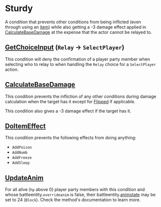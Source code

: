 # Sturdy
A condition that prevents other conditions from being inflicted (even through using an [item](../../../Enums%20and%20IDs/Items.md)) while also getting a -3 damage effect applied in [CalculateBaseDamage](../../Damage%20pipeline/CalculateBaseDamage.md) at the expense that the actor cannot be relayed to.

## [GetChoiceInput](../../Player%20UI/GetChoiceInput.md) (`Relay` -> `SelectPlayer`)
This condition will deny the confirmation of a player party member when selecting who to relay to when handling the `Relay` choice for a `SelectPlayer` action.

## [CalculateBaseDamage](../../Damage%20pipeline/CalculateBaseDamage.md)
This condition prevents the infliction of any other conditions during damage calculation when the target has it except for [Flipped](Flipped.md) if applicable.

This condition also gives a -3 damage effect if the target has it.

## [DoItemEffect](../../../TextAsset%20Data/Items%20data.md#doitemeffect)
This condition prevents the following effects from doing anything:

- `AddPoison`
- `AddNumb`
- `AddFreeze`
- `AddSleep`

## [UpdateAnim](../../Visual%20rendering/UpdateAnim.md)
For all alive (`hp` above 0) player party members with this condition and whose battleentity.`overrideanim` is false, their battleentity.[animstate](../../../Entities/EntityControl/Animations/animstate.md) may be set to 24 (`Block`). Check the method's documentation to learn more.
